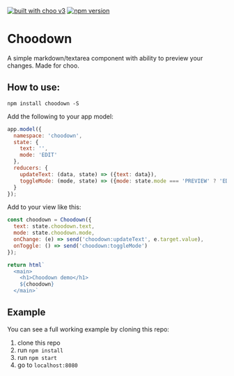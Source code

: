 [![built with choo v3](https://img.shields.io/badge/built%20with%20choo-v3-ffc3e4.svg?style=flat-square)](https://github.com/yoshuawuyts/choo)
[![npm version](https://badge.fury.io/js/choodown.svg)](https://badge.fury.io/js/choodown)
# Choodown

A simple markdown/textarea component with ability to preview your changes.  Made for choo.

## How to use:

```
npm install choodown -S
```

Add the following to your app model:

```javascript
app.model({
  namespace: 'choodown',
  state: {
    text: '',
    mode: 'EDIT'
  },
  reducers: {
    updateText: (data, state) => ({text: data}),
    toggleMode: (mode, state) => ({mode: state.mode === 'PREVIEW' ? 'EDIT' : 'PREVIEW'})
  }
});
```

Add to your view like this:

```javascript
const choodown = Choodown({
  text: state.choodown.text,
  mode: state.choodown.mode,
  onChange: (e) => send('choodown:updateText', e.target.value),
  onToggle: () => send('choodown:toggleMode')
});

return html`
  <main>
    <h1>Choodown demo</h1>
    ${choodown}
  </main>`
```

## Example

You can see a full working example by cloning this repo:

1. clone this repo
2. run `npm install`
3. run `npm start`
4. go to `localhost:8080`

